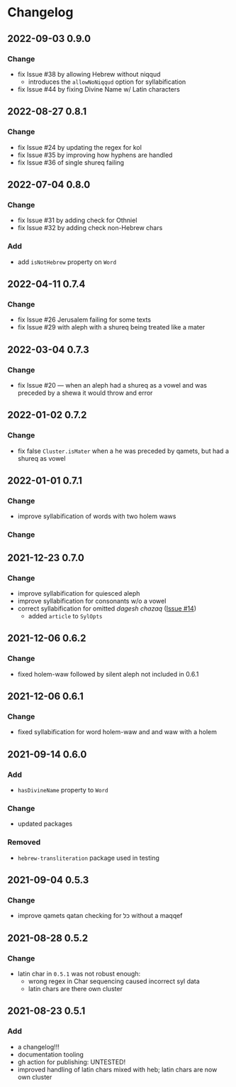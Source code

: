 # Changelog

## 2022-09-03 0.9.0

### Change

- fix Issue #38 by allowing Hebrew without niqqud
  - introduces the `allowNoNiqqud` option for syllabification
- fix Issue #44 by fixing Divine Name w/ Latin characters

## 2022-08-27 0.8.1

### Change

- fix Issue #24 by updating the regex for kol
- fix Issue #35 by improving how hyphens are handled
- fix Issue #36 of single shureq failing

## 2022-07-04 0.8.0

### Change

- fix Issue #31 by adding check for Othniel
- fix Issue #32 by adding check non-Hebrew chars

### Add

- add `isNotHebrew` property on `Word`

## 2022-04-11 0.7.4

### Change

- fix Issue #26 Jerusalem failing for some texts
- fix Issue #29 with aleph with a shureq being treated like a mater

## 2022-03-04 0.7.3

### Change

- fix Issue #20 — when an aleph had a shureq as a vowel and was preceded by a shewa it would throw and error

## 2022-01-02 0.7.2

### Change

- fix false `Cluster.isMater` when a he was preceded by qamets, but had a shureq as vowel

## 2022-01-01 0.7.1

### Change

- improve syllabification of words with two holem waws

### Change

## 2021-12-23 0.7.0

### Change

- improve syllabification for quiesced aleph
- improve syllabification for consonants w/o a vowel
- correct syllabification for omitted _dagesh chazaq_ ([Issue #14](https://github.com/charlesLoder/hebrew-transliteration/issues/14))
  - added `article` to `SylOpts`

## 2021-12-06 0.6.2

### Change

- fixed holem-waw followed by silent aleph not included in 0.6.1

## 2021-12-06 0.6.1

### Change

- fixed syllabification for word holem-waw and and waw with a holem

## 2021-09-14 0.6.0

### Add

- `hasDivineName` property to `Word`

### Change

- updated packages

### Removed

- `hebrew-transliteration` package used in testing

## 2021-09-04 0.5.3

### Change

- improve qamets qatan checking for כל without a maqqef

## 2021-08-28 0.5.2

### Change

- latin char in `0.5.1` was not robust enough:
  - wrong regex in Char sequencing caused incorrect syl data
  - latin chars are there own cluster

## 2021-08-23 0.5.1

### Add

- a changelog!!!
- documentation tooling
- gh action for publishing: UNTESTED!
- improved handling of latin chars mixed with heb; latin chars are now own cluster
